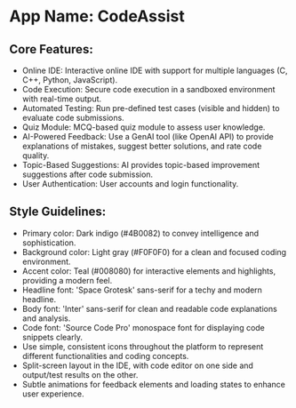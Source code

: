 # **App Name**: CodeAssist

## Core Features:

- Online IDE: Interactive online IDE with support for multiple languages (C, C++, Python, JavaScript).
- Code Execution: Secure code execution in a sandboxed environment with real-time output.
- Automated Testing: Run pre-defined test cases (visible and hidden) to evaluate code submissions.
- Quiz Module: MCQ-based quiz module to assess user knowledge.
- AI-Powered Feedback: Use a GenAI tool (like OpenAI API) to provide explanations of mistakes, suggest better solutions, and rate code quality.
- Topic-Based Suggestions: AI provides topic-based improvement suggestions after code submission.
- User Authentication: User accounts and login functionality.

## Style Guidelines:

- Primary color: Dark indigo (#4B0082) to convey intelligence and sophistication.
- Background color: Light gray (#F0F0F0) for a clean and focused coding environment.
- Accent color: Teal (#008080) for interactive elements and highlights, providing a modern feel.
- Headline font: 'Space Grotesk' sans-serif for a techy and modern headline.
- Body font: 'Inter' sans-serif for clean and readable code explanations and analysis.
- Code font: 'Source Code Pro' monospace font for displaying code snippets clearly.
- Use simple, consistent icons throughout the platform to represent different functionalities and coding concepts.
- Split-screen layout in the IDE, with code editor on one side and output/test results on the other.
- Subtle animations for feedback elements and loading states to enhance user experience.